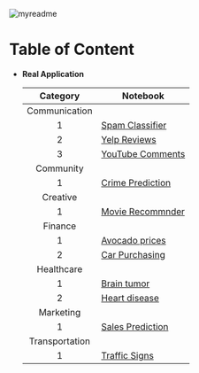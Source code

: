 ![myreadme](https://user-images.githubusercontent.com/70707092/95544092-d0b72880-09bf-11eb-90f7-bdca493307f7.png)

# Table of Content

- **Real Application**

  
   | Category | Notebook |
   |:-:|-|
   | Communication |  |
   | 1 | [Spam Classifier](https://github.com/mareksturek/real-application/blob/main/communication_spam_classifier.ipynb) |
   | 2 | [Yelp Reviews](https://github.com/mareksturek/real-application/blob/main/communication_yelp_reviews.ipynb) |
   | 3 | [YouTube Comments](https://github.com/mareksturek/real-application/blob/main/communication_youtube_comments.ipynb) |
   | Community |  |
   | 1 | [Crime Prediction](https://github.com/mareksturek/real-application/blob/main/community_crime_prediction.ipynb) |
   | Creative |  |
   | 1 | [Movie Recommnder](https://github.com/mareksturek/real-application/blob/main/creative_movie_recommnder.ipynb) |
   | Finance |  |
   | 1 | [Avocado prices](https://github.com/mareksturek/real-application/blob/main/finance_avocado_prices.ipynb) |
   | 2 | [Car Purchasing](https://github.com/mareksturek/real-application/blob/main/finance_car_purchasing.ipynb) |
   | Healthcare |  |
   | 1 | [Brain tumor](https://github.com/mareksturek/real-application/blob/main/healthcare_brain_tumor.ipynb) |
   | 2 | [Heart disease](https://github.com/mareksturek/real-application/blob/main/healthcare_heart_disease.ipynb) |
   | Marketing |  |
   | 1 | [Sales Prediction](https://github.com/mareksturek/real-application/blob/main/marketing_sales_prediction.ipynb) |
   | Transportation |  |
   | 1 | [Traffic Signs](https://github.com/mareksturek/real-application/blob/main/transportation_traffic_signs.ipynb) | |

                
         
    
  
         
                
         
    

                
         
         
    

        
         
         
    
